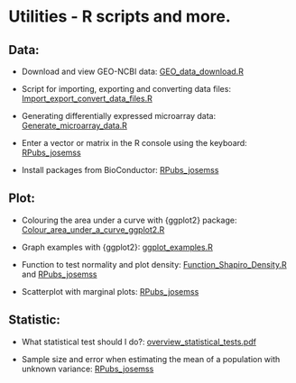 # Utilities - R scripts and more.

## Data:

-   Download and view GEO-NCBI data: [GEO_data_download.R](https://github.com/josemss/Utilities/blob/master/GEO_data_download.R)

-   Script for importing, exporting and converting data files: [Import_export_convert_data_files.R](https://github.com/josemss/Utilities/blob/master/Import_export_convert_data_files.R)

-   Generating differentially expressed microarray data: [Generate_microarray_data.R](https://github.com/josemss/Utilities/blob/master/Generate_microarray_data.R)

-   Enter a vector or matrix in the R console using the keyboard: [RPubs_josemss](https://rpubs.com/josemss/rpill_keyboard)

-   Install packages from BioConductor: [RPubs_josemss](https://rpubs.com/josemss/rpill_bioc)

## Plot:

-   Colouring the area under a curve with {ggplot2} package: [Colour_area_under_a\_curve_ggplot2.R](https://github.com/josemss/Utilities/blob/master/Colour_area_under_a_curve_ggplot2.R)

-   Graph examples with {ggplot2}: [ggplot_examples.R](https://github.com/josemss/Utilities/blob/master/ggplot_examples.R)

-   Function to test normality and plot density: [Function_Shapiro_Density.R](https://github.com/josemss/Utilities/blob/master/Function_Shapiro_Density.R "Function_Shapiro_Density.R") and [RPubs_josemss](https://rpubs.com/josemss/rpill_shapiro_density)

-   Scatterplot with marginal plots: [RPubs_josemss](https://rpubs.com/josemss/rpill_marginal_plots)

## Statistic:

-   What statistical test should I do?: [overview_statistical_tests.pdf](https://github.com/josemss/Utilities/blob/master/overview_statistical_tests.pdf)

-   Sample size and error when estimating the mean of a population with unknown variance: [RPubs_josemss](https://rpubs.com/josemss/rpill_size_error)
